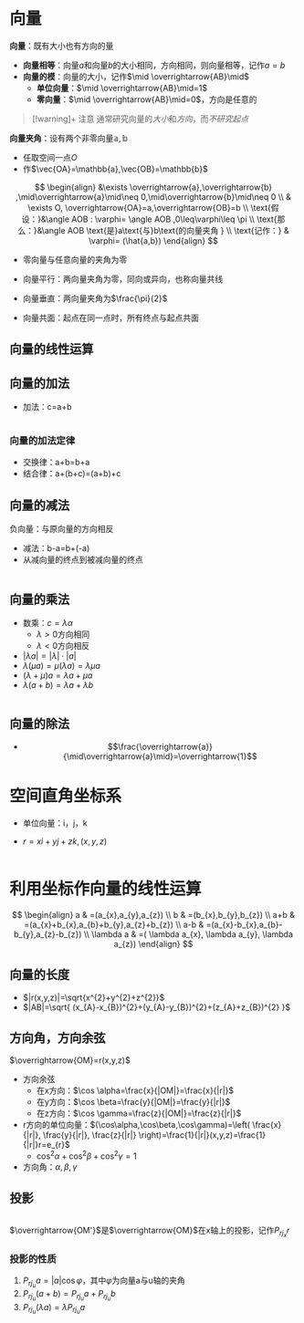 # 向量

**向量**：既有大小也有方向的量
- **向量相等**：向量$a$和向量$b$的大小相同，方向相同，则向量相等，记作$a=b$
- **向量的模**：向量的大小，记作$\mid \overrightarrow{AB}\mid$
  - **单位向量**：$\mid \overrightarrow{AB}\mid=1$
  - **零向量**：$\mid \overrightarrow{AB}\mid=0$，方向是任意的

>[!warning]+ 注意
> 通常研究向量的*大小*和*方向*，而*不研究起点*



**向量夹角**：设有两个非零向量$\mathbb{a},\mathbb{b}$
- 任取空间一点$O$
- 作$\vec{OA}=\mathbb{a},\vec{OB}=\mathbb{b}$

$$
\begin{align}
 &\exists \overrightarrow{a},\overrightarrow{b} ,\mid\overrightarrow{a}\mid\neq 0,\mid\overrightarrow{b}\mid\neq 0 \\
 & \exists O, \overrightarrow{OA}=a,\overrightarrow{OB}=b \\
 \text{假设：}&\angle AOB : \varphi= \angle AOB ,0\leq\varphi\leq \pi \\
 \text{那么：}&\angle AOB \text{是}a\text{与}b\text{的向量夹角 } \\
\text{记作：} & \varphi= (\hat{a,b})
\end{align}
$$

- 零向量与任意向量的夹角为零

- 向量平行：两向量夹角为零，同向或异向，也称向量共线
- 向量垂直：两向量夹角为$\frac{\pi}{2}$
- 向量共面：起点在同一点时，所有终点与起点共面

## 向量的线性运算

## 向量的加法

- 加法：c=a+b

<div style="background-color:white;width:min-content">
  <svg style="background-color:white;" xmlns="http://www.w3.org/2000/svg" xmlns:xlink="http://www.w3.org/1999/xlink" version="1.1" width="136px" height="113px" viewBox="-0.5 -0.5 136 113" content="&lt;mxfile host=&quot;app.diagrams.net&quot; modified=&quot;2024-04-17T07:15:20.611Z&quot; agent=&quot;Mozilla/5.0 (Windows NT 10.0; Win64; x64) AppleWebKit/537.36 (KHTML, like Gecko) Chrome/124.0.0.0 Safari/537.36&quot; etag=&quot;BpDZ_U9fNGWxDRCaKqVC&quot; version=&quot;24.2.5&quot; type=&quot;device&quot;&gt;&#10; &lt;diagram name=&quot;第 1 页&quot; id=&quot;rCtLUuxVD8Bi9CKSUgNT&quot;&gt;&#10; &lt;mxGraphModel dx=&quot;552&quot; dy=&quot;313&quot; grid=&quot;1&quot; gridSize=&quot;10&quot; guides=&quot;1&quot; tooltips=&quot;1&quot; connect=&quot;1&quot; arrows=&quot;1&quot; fold=&quot;1&quot; page=&quot;1&quot; pageScale=&quot;1&quot; pageWidth=&quot;827&quot; pageHeight=&quot;1169&quot; math=&quot;0&quot; shadow=&quot;0&quot;&gt;&#10; &lt;root&gt;&#10; &lt;mxCell id=&quot;0&quot; /&gt;&#10; &lt;mxCell id=&quot;1&quot; parent=&quot;0&quot; /&gt;&#10; &lt;mxCell id=&quot;iw1oPgoUi_lFyLNaFU5X-1&quot; value=&quot;a&quot; style=&quot;endArrow=classic;html=1;rounded=0;&quot; edge=&quot;1&quot; parent=&quot;1&quot;&gt;&#10; &lt;mxGeometry width=&quot;50&quot; height=&quot;50&quot; relative=&quot;1&quot; as=&quot;geometry&quot;&gt;&#10; &lt;mxPoint x=&quot;360&quot; y=&quot;400&quot; as=&quot;sourcePoint&quot; /&gt;&#10; &lt;mxPoint x=&quot;400&quot; y=&quot;320&quot; as=&quot;targetPoint&quot; /&gt;&#10; &lt;/mxGeometry&gt;&#10; &lt;/mxCell&gt;&#10; &lt;mxCell id=&quot;iw1oPgoUi_lFyLNaFU5X-2&quot; value=&quot;&quot; style=&quot;endArrow=classic;html=1;rounded=0;&quot; edge=&quot;1&quot; parent=&quot;1&quot;&gt;&#10; &lt;mxGeometry width=&quot;50&quot; height=&quot;50&quot; relative=&quot;1&quot; as=&quot;geometry&quot;&gt;&#10; &lt;mxPoint x=&quot;360&quot; y=&quot;400&quot; as=&quot;sourcePoint&quot; /&gt;&#10; &lt;mxPoint x=&quot;440&quot; y=&quot;400&quot; as=&quot;targetPoint&quot; /&gt;&#10; &lt;/mxGeometry&gt;&#10; &lt;/mxCell&gt;&#10; &lt;mxCell id=&quot;iw1oPgoUi_lFyLNaFU5X-5&quot; value=&quot;b&quot; style=&quot;edgeLabel;html=1;align=center;verticalAlign=middle;resizable=0;points=[];&quot; vertex=&quot;1&quot; connectable=&quot;0&quot; parent=&quot;iw1oPgoUi_lFyLNaFU5X-2&quot;&gt;&#10; &lt;mxGeometry x=&quot;-0.02&quot; y=&quot;1&quot; relative=&quot;1&quot; as=&quot;geometry&quot;&gt;&#10; &lt;mxPoint y=&quot;11&quot; as=&quot;offset&quot; /&gt;&#10; &lt;/mxGeometry&gt;&#10; &lt;/mxCell&gt;&#10; &lt;mxCell id=&quot;iw1oPgoUi_lFyLNaFU5X-3&quot; value=&quot;&quot; style=&quot;endArrow=classic;html=1;rounded=0;&quot; edge=&quot;1&quot; parent=&quot;1&quot;&gt;&#10; &lt;mxGeometry width=&quot;50&quot; height=&quot;50&quot; relative=&quot;1&quot; as=&quot;geometry&quot;&gt;&#10; &lt;mxPoint x=&quot;400&quot; y=&quot;320&quot; as=&quot;sourcePoint&quot; /&gt;&#10; &lt;mxPoint x=&quot;480&quot; y=&quot;320&quot; as=&quot;targetPoint&quot; /&gt;&#10; &lt;/mxGeometry&gt;&#10; &lt;/mxCell&gt;&#10; &lt;mxCell id=&quot;iw1oPgoUi_lFyLNaFU5X-7&quot; value=&quot;b&amp;#39;&quot; style=&quot;edgeLabel;html=1;align=center;verticalAlign=middle;resizable=0;points=[];&quot; vertex=&quot;1&quot; connectable=&quot;0&quot; parent=&quot;iw1oPgoUi_lFyLNaFU5X-3&quot;&gt;&#10; &lt;mxGeometry x=&quot;-0.48&quot; relative=&quot;1&quot; as=&quot;geometry&quot;&gt;&#10; &lt;mxPoint x=&quot;9&quot; y=&quot;-10&quot; as=&quot;offset&quot; /&gt;&#10; &lt;/mxGeometry&gt;&#10; &lt;/mxCell&gt;&#10; &lt;mxCell id=&quot;iw1oPgoUi_lFyLNaFU5X-4&quot; value=&quot;&quot; style=&quot;endArrow=classic;html=1;rounded=0;&quot; edge=&quot;1&quot; parent=&quot;1&quot;&gt;&#10; &lt;mxGeometry width=&quot;50&quot; height=&quot;50&quot; relative=&quot;1&quot; as=&quot;geometry&quot;&gt;&#10; &lt;mxPoint x=&quot;360&quot; y=&quot;400&quot; as=&quot;sourcePoint&quot; /&gt;&#10; &lt;mxPoint x=&quot;480&quot; y=&quot;320&quot; as=&quot;targetPoint&quot; /&gt;&#10; &lt;/mxGeometry&gt;&#10; &lt;/mxCell&gt;&#10; &lt;mxCell id=&quot;iw1oPgoUi_lFyLNaFU5X-6&quot; value=&quot;a+b&quot; style=&quot;edgeLabel;html=1;align=center;verticalAlign=middle;resizable=0;points=[];&quot; vertex=&quot;1&quot; connectable=&quot;0&quot; parent=&quot;iw1oPgoUi_lFyLNaFU5X-4&quot;&gt;&#10; &lt;mxGeometry x=&quot;0.2215&quot; y=&quot;-1&quot; relative=&quot;1&quot; as=&quot;geometry&quot;&gt;&#10; &lt;mxPoint x=&quot;-4&quot; y=&quot;18&quot; as=&quot;offset&quot; /&gt;&#10; &lt;/mxGeometry&gt;&#10; &lt;/mxCell&gt;&#10; &lt;/root&gt;&#10; &lt;/mxGraphModel&gt;&#10; &lt;/diagram&gt;&#10;&lt;/mxfile&gt;&#10;"><defs /><g><g><path d="M 7 96 L 44.15 21.7" fill="none" stroke="rgb(0, 0, 0)" stroke-miterlimit="10" pointer-events="stroke" /><path d="M 46.5 17 L 46.5 24.83 L 44.15 21.7 L 40.24 21.7 Z" fill="rgb(0, 0, 0)" stroke="rgb(0, 0, 0)"stroke-miterlimit="10" pointer-events="all" /></g><g><g transform="translate(-0.5 -0.5)"><switch><foreignObject pointer-events="none" width="100%" height="100%" requiredFeatures="http://www.w3.org/TR/SVG11/feature#Extensibility" style="overflow: visible; text-align: left;"><div xmlns="http://www.w3.org/1999/xhtml" style="display: flex; align-items: unsafe center; justify-content: unsafe center; width: 1px; height: 1px; padding-top: 56px; margin-left: 27px;"><div data-drawio-colors="color: rgb(0, 0, 0); background-color: rgb(255, 255, 255); " style="box-sizing: border-box; font-size: 0px; text-align: center;"><div style="display: inline-block; font-size: 11px; font-family: Helvetica; color: rgb(0, 0, 0); line-height: 1.2; pointer-events: all; background-color: rgb(255, 255, 255); white-space: nowrap;">a</div></div></div></foreignObject><text x="27" y="59" fill="rgb(0, 0, 0)" font-family="Helvetica" font-size="11px" text-anchor="middle">a</text> </switch> </g> </g> <g><path d="M 7 96 L 80.63 96" fill="none" stroke="rgb(0, 0, 0)" stroke-miterlimit="10" pointer-events="stroke" /> <path d="M 85.88 96 L 78.88 99.5 L 80.63 96 L 78.88 92.5 Z" fill="rgb(0, 0, 0)" stroke="rgb(0, 0, 0)" stroke-miterlimit="10" pointer-events="all" /> </g> <g><g transform="translate(-0.5 -0.5)"> <switch> <foreignObject pointer-events="none" width="100%" height="100%" requiredFeatures="http://www.w3.org/TR/SVG11/feature#Extensibility" style="overflow: visible; text-align: left;"> <div xmlns="http://www.w3.org/1999/xhtml" style="display: flex; align-items: unsafe center; justify-content: unsafe center; width: 1px; height: 1px; padding-top: 106px; margin-left: 46px;"> <div data-drawio-colors="color: rgb(0, 0, 0); background-color: rgb(255, 255, 255); " style="box-sizing: border-box; font-size: 0px; text-align: center;"> <div style="display: inline-block; font-size: 11px; font-family: Helvetica; color: rgb(0, 0, 0); line-height: 1.2; pointer-events: all; background-color: rgb(255, 255, 255); white-space: nowrap;"> b</div> </div> </div> </foreignObject><text x="46" y="110" fill="rgb(0, 0, 0)" font-family="Helvetica" font-size="11px" text-anchor="middle">b</text> </switch> </g> </g> <g> <path d="M 47 16 L 120.63 16" fill="none" stroke="rgb(0, 0, 0)" stroke-miterlimit="10" pointer-events="stroke" /> <path d="M 125.88 16 L 118.88 19.5 L 120.63 16 L 118.88 12.5 Z" fill="rgb(0, 0, 0)" stroke="rgb(0, 0, 0)" stroke-miterlimit="10" pointer-events="all" /> </g> <g> <g transform="translate(-0.5 -0.5)"> <switch> <foreignObject pointer-events="none" width="100%" height="100%" requiredFeatures="http://www.w3.org/TR/SVG11/feature#Extensibility" style="overflow: visible; text-align: left;"> <div xmlns="http://www.w3.org/1999/xhtml" style="display: flex; align-items: unsafe center; justify-content: unsafe center; width: 1px; height: 1px; padding-top: 6px; margin-left: 77px;"> <div data-drawio-colors="color: rgb(0, 0, 0); background-color: rgb(255, 255, 255); " style="box-sizing: border-box; font-size: 0px; text-align: center;"> <div style="display: inline-block; font-size: 11px; font-family: Helvetica; color: rgb(0, 0, 0); line-height: 1.2; pointer-events: all; background-color: rgb(255, 255, 255); white-space: nowrap;"> b'</div> </div> </div> </foreignObject><text x="77" y="10" fill="rgb(0, 0, 0)" font-family="Helvetica" font-size="11px" text-anchor="middle">b'</text> </switch> </g> </g> <g> <path d="M 7 96 L 121.7 19.53" fill="none" stroke="rgb(0, 0, 0)" stroke-miterlimit="10" pointer-events="stroke" /> <path d="M 126.07 16.62 L 122.19 23.42 L 121.7 19.53 L 118.3 17.59 Z" fill="rgb(0, 0, 0)" stroke="rgb(0, 0, 0)" stroke-miterlimit="10" pointer-events="all" /> </g> <g> <g transform="translate(-0.5 -0.5)"> <switch> <foreignObject pointer-events="none" width="100%" height="100%" requiredFeatures="http://www.w3.org/TR/SVG11/feature#Extensibility" style="overflow: visible; text-align: left;"> <div xmlns="http://www.w3.org/1999/xhtml" style="display: flex; align-items: unsafe center; justify-content: unsafe center; width: 1px; height: 1px; padding-top: 66px; margin-left: 77px;"> <div data-drawio-colors="color: rgb(0, 0, 0); background-color: rgb(255, 255, 255); " style="box-sizing: border-box; font-size: 0px; text-align: center;"> <div style="display: inline-block; font-size: 11px; font-family: Helvetica; color: rgb(0, 0, 0); line-height: 1.2; pointer-events: all; background-color: rgb(255, 255, 255); white-space: nowrap;"> a+b</div> </div> </div> </foreignObject><text x="77" y="70" fill="rgb(0, 0, 0)" font-family="Helvetica" font-size="11px" text-anchor="middle">a+b</text> </switch> </g> </g> </g> <switch> <g requiredFeatures="http://www.w3.org/TR/SVG11/feature#Extensibility" /><a transform="translate(0,-5)" xlink:href="https://www.drawio.com/doc/faq/svg-export-text-problems" target="_blank"><text text-anchor="middle" font-size="10px" x="50%" y="100%">Text is not SVG - cannot display</text></a> </switch> </svg>
</div>

### 向量的加法定律

- 交换律：a+b=b+a
- 结合律：a+(b+c)=(a+b)+c

## 向量的减法

负向量：与原向量的方向相反

- 减法：b-a=b+(-a)
- 从减向量的终点到被减向量的终点

<div style="background-color:white;width:min-content">
  <svg style="background-color: white;" xmlns="http://www.w3.org/2000/svg" xmlns:xlink="http://www.w3.org/1999/xlink" version="1.1" width="496px" height="114px" viewBox="-0.5 -0.5 496 114" content="&lt;mxfile host=&quot;app.diagrams.net&quot; modified=&quot;2024-04-17T07:44:36.863Z&quot; agent=&quot;Mozilla/5.0 (Windows NT 10.0; Win64; x64) AppleWebKit/537.36 (KHTML, like Gecko) Chrome/124.0.0.0 Safari/537.36&quot; etag=&quot;ttRSUdL5KyRT7qMekRQ6&quot; version=&quot;24.2.5&quot; type=&quot;device&quot;&gt;&#10; &lt;diagram name=&quot;第 1 页&quot; id=&quot;rCtLUuxVD8Bi9CKSUgNT&quot;&gt;&#10; &lt;mxGraphModel dx=&quot;1379&quot; dy=&quot;783&quot; grid=&quot;1&quot; gridSize=&quot;10&quot; guides=&quot;1&quot; tooltips=&quot;1&quot; connect=&quot;1&quot; arrows=&quot;1&quot; fold=&quot;1&quot; page=&quot;1&quot; pageScale=&quot;1&quot; pageWidth=&quot;827&quot; pageHeight=&quot;1169&quot; math=&quot;0&quot; shadow=&quot;0&quot;&gt;&#10; &lt;root&gt;&#10; &lt;mxCell id=&quot;0&quot; /&gt;&#10; &lt;mxCell id=&quot;1&quot; parent=&quot;0&quot; /&gt;&#10; &lt;mxCell id=&quot;iw1oPgoUi_lFyLNaFU5X-1&quot; value=&quot;b&quot; style=&quot;endArrow=classic;html=1;rounded=0;&quot; edge=&quot;1&quot; parent=&quot;1&quot;&gt;&#10; &lt;mxGeometry x=&quot;0.1&quot; y=&quot;-9&quot; width=&quot;50&quot; height=&quot;50&quot; relative=&quot;1&quot; as=&quot;geometry&quot;&gt;&#10; &lt;mxPoint x=&quot;280&quot; y=&quot;583&quot; as=&quot;sourcePoint&quot; /&gt;&#10; &lt;mxPoint x=&quot;320&quot; y=&quot;503&quot; as=&quot;targetPoint&quot; /&gt;&#10; &lt;mxPoint as=&quot;offset&quot; /&gt;&#10; &lt;/mxGeometry&gt;&#10; &lt;/mxCell&gt;&#10; &lt;mxCell id=&quot;iw1oPgoUi_lFyLNaFU5X-2&quot; value=&quot;&quot; style=&quot;endArrow=classic;html=1;rounded=0;&quot; edge=&quot;1&quot; parent=&quot;1&quot;&gt;&#10; &lt;mxGeometry width=&quot;50&quot; height=&quot;50&quot; relative=&quot;1&quot; as=&quot;geometry&quot;&gt;&#10; &lt;mxPoint x=&quot;280&quot; y=&quot;583&quot; as=&quot;sourcePoint&quot; /&gt;&#10; &lt;mxPoint x=&quot;360&quot; y=&quot;583&quot; as=&quot;targetPoint&quot; /&gt;&#10; &lt;/mxGeometry&gt;&#10; &lt;/mxCell&gt;&#10; &lt;mxCell id=&quot;iw1oPgoUi_lFyLNaFU5X-5&quot; value=&quot;a&quot; style=&quot;edgeLabel;html=1;align=center;verticalAlign=middle;resizable=0;points=[];&quot; vertex=&quot;1&quot; connectable=&quot;0&quot; parent=&quot;iw1oPgoUi_lFyLNaFU5X-2&quot;&gt;&#10; &lt;mxGeometry x=&quot;-0.02&quot; y=&quot;1&quot; relative=&quot;1&quot; as=&quot;geometry&quot;&gt;&#10; &lt;mxPoint y=&quot;11&quot; as=&quot;offset&quot; /&gt;&#10; &lt;/mxGeometry&gt;&#10; &lt;/mxCell&gt;&#10; &lt;mxCell id=&quot;iw1oPgoUi_lFyLNaFU5X-3&quot; value=&quot;&quot; style=&quot;endArrow=classic;html=1;rounded=0;&quot; edge=&quot;1&quot; parent=&quot;1&quot;&gt;&#10; &lt;mxGeometry width=&quot;50&quot; height=&quot;50&quot; relative=&quot;1&quot; as=&quot;geometry&quot;&gt;&#10; &lt;mxPoint x=&quot;320&quot; y=&quot;503&quot; as=&quot;sourcePoint&quot; /&gt;&#10; &lt;mxPoint x=&quot;240&quot; y=&quot;503&quot; as=&quot;targetPoint&quot; /&gt;&#10; &lt;/mxGeometry&gt;&#10; &lt;/mxCell&gt;&#10; &lt;mxCell id=&quot;iw1oPgoUi_lFyLNaFU5X-7&quot; value=&quot;-a&quot; style=&quot;edgeLabel;html=1;align=center;verticalAlign=middle;resizable=0;points=[];&quot; vertex=&quot;1&quot; connectable=&quot;0&quot; parent=&quot;iw1oPgoUi_lFyLNaFU5X-3&quot;&gt;&#10; &lt;mxGeometry x=&quot;-0.48&quot; relative=&quot;1&quot; as=&quot;geometry&quot;&gt;&#10; &lt;mxPoint x=&quot;-19&quot; y=&quot;-10&quot; as=&quot;offset&quot; /&gt;&#10; &lt;/mxGeometry&gt;&#10; &lt;/mxCell&gt;&#10; &lt;mxCell id=&quot;iw1oPgoUi_lFyLNaFU5X-4&quot; value=&quot;&quot; style=&quot;endArrow=classic;html=1;rounded=0;&quot; edge=&quot;1&quot; parent=&quot;1&quot;&gt;&#10; &lt;mxGeometry width=&quot;50&quot; height=&quot;50&quot; relative=&quot;1&quot; as=&quot;geometry&quot;&gt;&#10; &lt;mxPoint x=&quot;280&quot; y=&quot;583&quot; as=&quot;sourcePoint&quot; /&gt;&#10; &lt;mxPoint x=&quot;240&quot; y=&quot;503&quot; as=&quot;targetPoint&quot; /&gt;&#10; &lt;/mxGeometry&gt;&#10; &lt;/mxCell&gt;&#10; &lt;mxCell id=&quot;iw1oPgoUi_lFyLNaFU5X-6&quot; value=&quot;b-a&quot; style=&quot;edgeLabel;html=1;align=center;verticalAlign=middle;resizable=0;points=[];&quot; vertex=&quot;1&quot; connectable=&quot;0&quot; parent=&quot;iw1oPgoUi_lFyLNaFU5X-4&quot;&gt;&#10; &lt;mxGeometry x=&quot;0.2215&quot; y=&quot;-1&quot; relative=&quot;1&quot; as=&quot;geometry&quot;&gt;&#10; &lt;mxPoint x=&quot;-4&quot; y=&quot;18&quot; as=&quot;offset&quot; /&gt;&#10; &lt;/mxGeometry&gt;&#10; &lt;/mxCell&gt;&#10; &lt;mxCell id=&quot;iw1oPgoUi_lFyLNaFU5X-8&quot; value=&quot;&quot; style=&quot;endArrow=classic;html=1;rounded=0;&quot; edge=&quot;1&quot; parent=&quot;1&quot;&gt;&#10; &lt;mxGeometry width=&quot;50&quot; height=&quot;50&quot; relative=&quot;1&quot; as=&quot;geometry&quot;&gt;&#10; &lt;mxPoint x=&quot;640&quot; y=&quot;584&quot; as=&quot;sourcePoint&quot; /&gt;&#10; &lt;mxPoint x=&quot;680&quot; y=&quot;504&quot; as=&quot;targetPoint&quot; /&gt;&#10; &lt;/mxGeometry&gt;&#10; &lt;/mxCell&gt;&#10; &lt;mxCell id=&quot;iw1oPgoUi_lFyLNaFU5X-15&quot; value=&quot;b&quot; style=&quot;edgeLabel;html=1;align=center;verticalAlign=middle;resizable=0;points=[];&quot; vertex=&quot;1&quot; connectable=&quot;0&quot; parent=&quot;iw1oPgoUi_lFyLNaFU5X-8&quot;&gt;&#10; &lt;mxGeometry x=&quot;0.008&quot; relative=&quot;1&quot; as=&quot;geometry&quot;&gt;&#10; &lt;mxPoint as=&quot;offset&quot; /&gt;&#10; &lt;/mxGeometry&gt;&#10; &lt;/mxCell&gt;&#10; &lt;mxCell id=&quot;iw1oPgoUi_lFyLNaFU5X-9&quot; value=&quot;&quot; style=&quot;endArrow=classic;html=1;rounded=0;&quot; edge=&quot;1&quot; parent=&quot;1&quot;&gt;&#10; &lt;mxGeometry width=&quot;50&quot; height=&quot;50&quot; relative=&quot;1&quot; as=&quot;geometry&quot;&gt;&#10; &lt;mxPoint x=&quot;640&quot; y=&quot;584&quot; as=&quot;sourcePoint&quot; /&gt;&#10; &lt;mxPoint x=&quot;720&quot; y=&quot;584&quot; as=&quot;targetPoint&quot; /&gt;&#10; &lt;/mxGeometry&gt;&#10; &lt;/mxCell&gt;&#10; &lt;mxCell id=&quot;iw1oPgoUi_lFyLNaFU5X-17&quot; value=&quot;a&quot; style=&quot;edgeLabel;html=1;align=center;verticalAlign=middle;resizable=0;points=[];&quot; vertex=&quot;1&quot; connectable=&quot;0&quot; parent=&quot;iw1oPgoUi_lFyLNaFU5X-9&quot;&gt;&#10; &lt;mxGeometry x=&quot;-0.38&quot; relative=&quot;1&quot; as=&quot;geometry&quot;&gt;&#10; &lt;mxPoint y=&quot;10&quot; as=&quot;offset&quot; /&gt;&#10; &lt;/mxGeometry&gt;&#10; &lt;/mxCell&gt;&#10; &lt;mxCell id=&quot;iw1oPgoUi_lFyLNaFU5X-10&quot; value=&quot;&quot; style=&quot;endArrow=classic;html=1;rounded=0;&quot; edge=&quot;1&quot; parent=&quot;1&quot;&gt;&#10; &lt;mxGeometry width=&quot;50&quot; height=&quot;50&quot; relative=&quot;1&quot; as=&quot;geometry&quot;&gt;&#10; &lt;mxPoint x=&quot;640&quot; y=&quot;584&quot; as=&quot;sourcePoint&quot; /&gt;&#10; &lt;mxPoint x=&quot;560&quot; y=&quot;584&quot; as=&quot;targetPoint&quot; /&gt;&#10; &lt;/mxGeometry&gt;&#10; &lt;/mxCell&gt;&#10; &lt;mxCell id=&quot;iw1oPgoUi_lFyLNaFU5X-16&quot; value=&quot;-a&quot; style=&quot;edgeLabel;html=1;align=center;verticalAlign=middle;resizable=0;points=[];&quot; vertex=&quot;1&quot; connectable=&quot;0&quot; parent=&quot;iw1oPgoUi_lFyLNaFU5X-10&quot;&gt;&#10; &lt;mxGeometry x=&quot;-0.1&quot; relative=&quot;1&quot; as=&quot;geometry&quot;&gt;&#10; &lt;mxPoint y=&quot;10&quot; as=&quot;offset&quot; /&gt;&#10; &lt;/mxGeometry&gt;&#10; &lt;/mxCell&gt;&#10; &lt;mxCell id=&quot;iw1oPgoUi_lFyLNaFU5X-11&quot; value=&quot;&quot; style=&quot;endArrow=none;dashed=1;html=1;rounded=0;&quot; edge=&quot;1&quot; parent=&quot;1&quot;&gt;&#10; &lt;mxGeometry width=&quot;50&quot; height=&quot;50&quot; relative=&quot;1&quot; as=&quot;geometry&quot;&gt;&#10; &lt;mxPoint x=&quot;560&quot; y=&quot;584&quot; as=&quot;sourcePoint&quot; /&gt;&#10; &lt;mxPoint x=&quot;600&quot; y=&quot;504&quot; as=&quot;targetPoint&quot; /&gt;&#10; &lt;/mxGeometry&gt;&#10; &lt;/mxCell&gt;&#10; &lt;mxCell id=&quot;iw1oPgoUi_lFyLNaFU5X-12&quot; value=&quot;&quot; style=&quot;endArrow=none;dashed=1;html=1;rounded=0;&quot; edge=&quot;1&quot; parent=&quot;1&quot;&gt;&#10; &lt;mxGeometry width=&quot;50&quot; height=&quot;50&quot; relative=&quot;1&quot; as=&quot;geometry&quot;&gt;&#10; &lt;mxPoint x=&quot;600&quot; y=&quot;504&quot; as=&quot;sourcePoint&quot; /&gt;&#10; &lt;mxPoint x=&quot;680&quot; y=&quot;504&quot; as=&quot;targetPoint&quot; /&gt;&#10; &lt;/mxGeometry&gt;&#10; &lt;/mxCell&gt;&#10; &lt;mxCell id=&quot;iw1oPgoUi_lFyLNaFU5X-13&quot; value=&quot;&quot; style=&quot;endArrow=classic;html=1;rounded=0;&quot; edge=&quot;1&quot; parent=&quot;1&quot;&gt;&#10; &lt;mxGeometry width=&quot;50&quot; height=&quot;50&quot; relative=&quot;1&quot; as=&quot;geometry&quot;&gt;&#10; &lt;mxPoint x=&quot;640&quot; y=&quot;584&quot; as=&quot;sourcePoint&quot; /&gt;&#10; &lt;mxPoint x=&quot;600&quot; y=&quot;504&quot; as=&quot;targetPoint&quot; /&gt;&#10; &lt;/mxGeometry&gt;&#10; &lt;/mxCell&gt;&#10; &lt;mxCell id=&quot;iw1oPgoUi_lFyLNaFU5X-14&quot; value=&quot;b-a&quot; style=&quot;edgeLabel;html=1;align=center;verticalAlign=middle;resizable=0;points=[];&quot; vertex=&quot;1&quot; connectable=&quot;0&quot; parent=&quot;iw1oPgoUi_lFyLNaFU5X-13&quot;&gt;&#10; &lt;mxGeometry x=&quot;-0.26&quot; y=&quot;-1&quot; relative=&quot;1&quot; as=&quot;geometry&quot;&gt;&#10; &lt;mxPoint x=&quot;4&quot; y=&quot;-10&quot; as=&quot;offset&quot; /&gt;&#10; &lt;/mxGeometry&gt;&#10; &lt;/mxCell&gt;&#10; &lt;/root&gt;&#10; &lt;/mxGraphModel&gt;&#10; &lt;/diagram&gt;&#10;&lt;/mxfile&gt;&#10;"> <defs/> <g> <g> <path d="M 47 96 L 84.15 21.7" fill="none" stroke="rgb(0, 0, 0)" stroke-miterlimit="10" pointer-events="stroke" /> <path d="M 86.5 17 L 86.5 24.83 L 84.15 21.7 L 80.24 21.7 Z" fill="rgb(0, 0, 0)" stroke="rgb(0, 0, 0)" stroke-miterlimit="10" pointer-events="all" /> </g> <g> <g transform="translate(-0.5 -0.5)"> <switch> <foreignObject pointer-events="none" width="100%" height="100%" requiredFeatures="http://www.w3.org/TR/SVG11/feature#Extensibility" style="overflow: visible; text-align: left;"> <div xmlns="http://www.w3.org/1999/xhtml" style="display: flex; align-items: unsafe center; justify-content: unsafe center; width: 1px; height: 1px; padding-top: 56px; margin-left: 77px;"> <div data-drawio-colors="color: rgb(0, 0, 0); background-color: rgb(255, 255, 255); " style="box-sizing: border-box; font-size: 0px; text-align: center;"> <div style="display: inline-block; font-size: 11px; font-family: Helvetica; color: rgb(0, 0, 0); line-height: 1.2; pointer-events: all; background-color: rgb(255, 255, 255); white-space: nowrap;"> b</div> </div> </div> </foreignObject><text x="77" y="59" fill="rgb(0, 0, 0)" font-family="Helvetica" font-size="11px" text-anchor="middle">b</text> </switch> </g> </g> <g> <path d="M 47 96 L 120.63 96" fill="none" stroke="rgb(0, 0, 0)" stroke-miterlimit="10" pointer-events="stroke" /> <path d="M 125.88 96 L 118.88 99.5 L 120.63 96 L 118.88 92.5 Z" fill="rgb(0, 0, 0)" stroke="rgb(0, 0, 0)" stroke-miterlimit="10" pointer-events="all" /> </g> <g> <g transform="translate(-0.5 -0.5)"> <switch> <foreignObject pointer-events="none" width="100%" height="100%" requiredFeatures="http://www.w3.org/TR/SVG11/feature#Extensibility" style="overflow: visible; text-align: left;"> <div xmlns="http://www.w3.org/1999/xhtml" style="display: flex; align-items: unsafe center; justify-content: unsafe center; width: 1px; height: 1px; padding-top: 107px; margin-left: 87px;"> <div data-drawio-colors="color: rgb(0, 0, 0); background-color: rgb(255, 255, 255); " style="box-sizing: border-box; font-size: 0px; text-align: center;"> <div style="display: inline-block; font-size: 11px; font-family: Helvetica; color: rgb(0, 0, 0); line-height: 1.2; pointer-events: all; background-color: rgb(255, 255, 255); white-space: nowrap;"> a</div> </div> </div> </foreignObject><text x="87" y="110" fill="rgb(0, 0, 0)" font-family="Helvetica" font-size="11px" text-anchor="middle">a</text> </switch> </g> </g> <g> <path d="M 87 16 L 13.37 16" fill="none" stroke="rgb(0, 0, 0)" stroke-miterlimit="10" pointer-events="stroke" /> <path d="M 8.12 16 L 15.12 12.5 L 13.37 16 L 15.12 19.5 Z" fill="rgb(0, 0, 0)" stroke="rgb(0, 0, 0)" stroke-miterlimit="10" pointer-events="all" /> </g> <g> <g transform="translate(-0.5 -0.5)"> <switch> <foreignObject pointer-events="none" width="100%" height="100%" requiredFeatures="http://www.w3.org/TR/SVG11/feature#Extensibility" style="overflow: visible; text-align: left;"> <div xmlns="http://www.w3.org/1999/xhtml" style="display: flex; align-items: unsafe center; justify-content: unsafe center; width: 1px; height: 1px; padding-top: 7px; margin-left: 48px;"> <div data-drawio-colors="color: rgb(0, 0, 0); background-color: rgb(255, 255, 255); " style="box-sizing: border-box; font-size: 0px; text-align: center;"> <div style="display: inline-block; font-size: 11px; font-family: Helvetica; color: rgb(0, 0, 0); line-height: 1.2; pointer-events: all; background-color: rgb(255, 255, 255); white-space: nowrap;"> -a</div> </div> </div> </foreignObject><text x="48" y="10" fill="rgb(0, 0, 0)" font-family="Helvetica" font-size="11px" text-anchor="middle">-a</text> </switch> </g> </g> <g> <path d="M 47 96 L 9.85 21.7" fill="none" stroke="rgb(0, 0, 0)" stroke-miterlimit="10" pointer-events="stroke" /> <path d="M 7.5 17 L 13.76 21.7 L 9.85 21.7 L 7.5 24.83 Z" fill="rgb(0, 0, 0)" stroke="rgb(0, 0, 0)" stroke-miterlimit="10" pointer-events="all" /> </g> <g> <g transform="translate(-0.5 -0.5)"> <switch> <foreignObject pointer-events="none" width="100%" height="100%" requiredFeatures="http://www.w3.org/TR/SVG11/feature#Extensibility" style="overflow: visible; text-align: left;"> <div xmlns="http://www.w3.org/1999/xhtml" style="display: flex; align-items: unsafe center; justify-content: unsafe center; width: 1px; height: 1px; padding-top: 65px; margin-left: 20px;"> <div data-drawio-colors="color: rgb(0, 0, 0); background-color: rgb(255, 255, 255); " style="box-sizing: border-box; font-size: 0px; text-align: center;"> <div style="display: inline-block; font-size: 11px; font-family: Helvetica; color: rgb(0, 0, 0); line-height: 1.2; pointer-events: all; background-color: rgb(255, 255, 255); white-space: nowrap;"> b-a</div> </div> </div> </foreignObject><text x="20" y="68" fill="rgb(0, 0, 0)" font-family="Helvetica" font-size="11px" text-anchor="middle">b-a</text> </switch> </g> </g> <g> <path d="M 407 97 L 444.15 22.7" fill="none" stroke="rgb(0, 0, 0)" stroke-miterlimit="10" pointer-events="stroke" /> <path d="M 446.5 18 L 446.5 25.83 L 444.15 22.7 L 440.24 22.7 Z" fill="rgb(0, 0, 0)" stroke="rgb(0, 0, 0)" stroke-miterlimit="10" pointer-events="all" /> </g> <g> <g transform="translate(-0.5 -0.5)"> <switch> <foreignObject pointer-events="none" width="100%" height="100%" requiredFeatures="http://www.w3.org/TR/SVG11/feature#Extensibility" style="overflow: visible; text-align: left;"> <div xmlns="http://www.w3.org/1999/xhtml" style="display: flex; align-items: unsafe center; justify-content: unsafe center; width: 1px; height: 1px; padding-top: 57px; margin-left: 428px;"> <div data-drawio-colors="color: rgb(0, 0, 0); background-color: rgb(255, 255, 255); " style="box-sizing: border-box; font-size: 0px; text-align: center;"> <div style="display: inline-block; font-size: 11px; font-family: Helvetica; color: rgb(0, 0, 0); line-height: 1.2; pointer-events: all; background-color: rgb(255, 255, 255); white-space: nowrap;"> b</div> </div> </div> </foreignObject><text x="428" y="61" fill="rgb(0, 0, 0)" font-family="Helvetica" font-size="11px" text-anchor="middle">b</text> </switch> </g> </g> <g> <path d="M 407 97 L 480.63 97" fill="none" stroke="rgb(0, 0, 0)" stroke-miterlimit="10" pointer-events="stroke" /> <path d="M 485.88 97 L 478.88 100.5 L 480.63 97 L 478.88 93.5 Z" fill="rgb(0, 0, 0)" stroke="rgb(0, 0, 0)" stroke-miterlimit="10" pointer-events="all" /> </g> <g> <g transform="translate(-0.5 -0.5)"> <switch> <foreignObject pointer-events="none" width="100%" height="100%" requiredFeatures="http://www.w3.org/TR/SVG11/feature#Extensibility" style="overflow: visible; text-align: left;"> <div xmlns="http://www.w3.org/1999/xhtml" style="display: flex; align-items: unsafe center; justify-content: unsafe center; width: 1px; height: 1px; padding-top: 108px; margin-left: 433px;"> <div data-drawio-colors="color: rgb(0, 0, 0); background-color: rgb(255, 255, 255); " style="box-sizing: border-box; font-size: 0px; text-align: center;"> <div style="display: inline-block; font-size: 11px; font-family: Helvetica; color: rgb(0, 0, 0); line-height: 1.2; pointer-events: all; background-color: rgb(255, 255, 255); white-space: nowrap;"> a</div> </div> </div> </foreignObject><text x="433" y="111" fill="rgb(0, 0, 0)" font-family="Helvetica" font-size="11px" text-anchor="middle">a</text> </switch> </g> </g> <g> <path d="M 407 97 L 333.37 97" fill="none" stroke="rgb(0, 0, 0)" stroke-miterlimit="10" pointer-events="stroke" /> <path d="M 328.12 97 L 335.12 93.5 L 333.37 97 L 335.12 100.5 Z" fill="rgb(0, 0, 0)" stroke="rgb(0, 0, 0)" stroke-miterlimit="10" pointer-events="all" /> </g> <g> <g transform="translate(-0.5 -0.5)"> <switch> <foreignObject pointer-events="none" width="100%" height="100%" requiredFeatures="http://www.w3.org/TR/SVG11/feature#Extensibility" style="overflow: visible; text-align: left;"> <div xmlns="http://www.w3.org/1999/xhtml" style="display: flex; align-items: unsafe center; justify-content: unsafe center; width: 1px; height: 1px; padding-top: 108px; margin-left: 372px;"> <div data-drawio-colors="color: rgb(0, 0, 0); background-color: rgb(255, 255, 255); " style="box-sizing: border-box; font-size: 0px; text-align: center;"> <div style="display: inline-block; font-size: 11px; font-family: Helvetica; color: rgb(0, 0, 0); line-height: 1.2; pointer-events: all; background-color: rgb(255, 255, 255); white-space: nowrap;"> -a</div> </div> </div> </foreignObject><text x="372" y="111" fill="rgb(0, 0, 0)" font-family="Helvetica" font-size="11px" text-anchor="middle">-a</text> </switch> </g> </g> <g> <path d="M 327 97 L 367 17" fill="none" stroke="rgb(0, 0, 0)" stroke-miterlimit="10" stroke-dasharray="3 3" pointer-events="stroke" /> </g> <g> <path d="M 367 17 L 447 17" fill="none" stroke="rgb(0, 0, 0)" stroke-miterlimit="10" stroke-dasharray="3 3" pointer-events="stroke" /> </g> <g> <path d="M 407 97 L 369.85 22.7" fill="none" stroke="rgb(0, 0, 0)" stroke-miterlimit="10" pointer-events="stroke" /> <path d="M 367.5 18 L 373.76 22.7 L 369.85 22.7 L 367.5 25.83 Z" fill="rgb(0, 0, 0)" stroke="rgb(0, 0, 0)" stroke-miterlimit="10" pointer-events="all" /> </g> <g> <g transform="translate(-0.5 -0.5)"> <switch> <foreignObject pointer-events="none" width="100%" height="100%" requiredFeatures="http://www.w3.org/TR/SVG11/feature#Extensibility" style="overflow: visible; text-align: left;"> <div xmlns="http://www.w3.org/1999/xhtml" style="display: flex; align-items: unsafe center; justify-content: unsafe center; width: 1px; height: 1px; padding-top: 58px; margin-left: 398px;"> <div data-drawio-colors="color: rgb(0, 0, 0); background-color: rgb(255, 255, 255); " style="box-sizing: border-box; font-size: 0px; text-align: center;"> <div style="display: inline-block; font-size: 11px; font-family: Helvetica; color: rgb(0, 0, 0); line-height: 1.2; pointer-events: all; background-color: rgb(255, 255, 255); white-space: nowrap;"> b-a</div> </div> </div> </foreignObject><text x="398" y="61" fill="rgb(0, 0, 0)" font-family="Helvetica" font-size="11px" text-anchor="middle">b-a</text> </switch> </g> </g> </g> <switch> <g requiredFeatures="http://www.w3.org/TR/SVG11/feature#Extensibility" /><a transform="translate(0,-5)" xlink:href="https://www.drawio.com/doc/faq/svg-export-text-problems" target="_blank"><text text-anchor="middle" font-size="10px" x="50%" y="100%">Text is not SVG - cannot display</text></a> </switch> </svg>
</div>

## 向量的乘法

- 数乘：$c=\lambda\alpha$
  - $\lambda>0$方向相同
  - $\lambda<0$方向相反
- $|\lambda a|=|\lambda|\cdot|a|$
- $\lambda(\mu a)=\mu(\lambda a)=\lambda \mu a$
- $(\lambda+\mu)a=\lambda a+\mu a$
- $\lambda(a+b)=\lambda a+\lambda b$

<div style="background-color:white;width:min-content">
  <svg style="background-color:white" xmlns="http://www.w3.org/2000/svg" xmlns:xlink="http://www.w3.org/1999/xlink" version="1.1" width="216px" height="216px" viewBox="-0.5 -0.5 216 216" content="&lt;mxfile host=&quot;app.diagrams.net&quot; modified=&quot;2024-04-18T00:25:16.628Z&quot; agent=&quot;Mozilla/5.0 (Windows NT 10.0; Win64; x64) AppleWebKit/537.36 (KHTML, like Gecko) Chrome/124.0.0.0 Safari/537.36 Edg/124.0.0.0&quot; etag=&quot;aEPUNpuNRkww0MWokH7S&quot; version=&quot;24.2.5&quot; type=&quot;device&quot;&gt;&#10;  &lt;diagram name=&quot;第 1 页&quot; id=&quot;rCtLUuxVD8Bi9CKSUgNT&quot;&gt;&#10;    &lt;mxGraphModel dx=&quot;1149&quot; dy=&quot;653&quot; grid=&quot;1&quot; gridSize=&quot;10&quot; guides=&quot;1&quot; tooltips=&quot;1&quot; connect=&quot;1&quot; arrows=&quot;1&quot; fold=&quot;1&quot; page=&quot;1&quot; pageScale=&quot;1&quot; pageWidth=&quot;827&quot; pageHeight=&quot;1169&quot; math=&quot;0&quot; shadow=&quot;0&quot;&gt;&#10;      &lt;root&gt;&#10;        &lt;mxCell id=&quot;0&quot; /&gt;&#10;        &lt;mxCell id=&quot;1&quot; parent=&quot;0&quot; /&gt;&#10;        &lt;mxCell id=&quot;FMDqOVIgS7gw3z4-h7pH-1&quot; value=&quot;&quot; style=&quot;endArrow=classic;html=1;rounded=0;&quot; parent=&quot;1&quot; edge=&quot;1&quot;&gt;&#10;          &lt;mxGeometry width=&quot;50&quot; height=&quot;50&quot; relative=&quot;1&quot; as=&quot;geometry&quot;&gt;&#10;            &lt;mxPoint x=&quot;400&quot; y=&quot;520&quot; as=&quot;sourcePoint&quot; /&gt;&#10;            &lt;mxPoint x=&quot;450&quot; y=&quot;470&quot; as=&quot;targetPoint&quot; /&gt;&#10;          &lt;/mxGeometry&gt;&#10;        &lt;/mxCell&gt;&#10;        &lt;mxCell id=&quot;FMDqOVIgS7gw3z4-h7pH-2&quot; value=&quot;a&quot; style=&quot;edgeLabel;html=1;align=center;verticalAlign=middle;resizable=0;points=[];&quot; parent=&quot;FMDqOVIgS7gw3z4-h7pH-1&quot; vertex=&quot;1&quot; connectable=&quot;0&quot;&gt;&#10;          &lt;mxGeometry x=&quot;-0.228&quot; relative=&quot;1&quot; as=&quot;geometry&quot;&gt;&#10;            &lt;mxPoint x=&quot;-5&quot; y=&quot;-11&quot; as=&quot;offset&quot; /&gt;&#10;          &lt;/mxGeometry&gt;&#10;        &lt;/mxCell&gt;&#10;        &lt;mxCell id=&quot;FMDqOVIgS7gw3z4-h7pH-3&quot; value=&quot;&quot; style=&quot;endArrow=classic;html=1;rounded=0;&quot; parent=&quot;1&quot; edge=&quot;1&quot;&gt;&#10;          &lt;mxGeometry width=&quot;50&quot; height=&quot;50&quot; relative=&quot;1&quot; as=&quot;geometry&quot;&gt;&#10;            &lt;mxPoint x=&quot;400&quot; y=&quot;520&quot; as=&quot;sourcePoint&quot; /&gt;&#10;            &lt;mxPoint x=&quot;510&quot; y=&quot;410&quot; as=&quot;targetPoint&quot; /&gt;&#10;          &lt;/mxGeometry&gt;&#10;        &lt;/mxCell&gt;&#10;        &lt;mxCell id=&quot;Wn-97CMQPCdP6mGvkIDx-8&quot; value=&quot;&quot; style=&quot;shape=waypoint;sketch=0;size=6;pointerEvents=1;points=[];fillColor=default;resizable=0;rotatable=0;perimeter=centerPerimeter;snapToPoint=1;&quot; vertex=&quot;1&quot; parent=&quot;1&quot;&gt;&#10;          &lt;mxGeometry x=&quot;390&quot; y=&quot;510&quot; width=&quot;20&quot; height=&quot;20&quot; as=&quot;geometry&quot; /&gt;&#10;        &lt;/mxCell&gt;&#10;        &lt;mxCell id=&quot;Wn-97CMQPCdP6mGvkIDx-10&quot; value=&quot;&quot; style=&quot;endArrow=classic;html=1;rounded=0;&quot; edge=&quot;1&quot; parent=&quot;1&quot;&gt;&#10;          &lt;mxGeometry width=&quot;50&quot; height=&quot;50&quot; relative=&quot;1&quot; as=&quot;geometry&quot;&gt;&#10;            &lt;mxPoint x=&quot;400&quot; y=&quot;520&quot; as=&quot;sourcePoint&quot; /&gt;&#10;            &lt;mxPoint x=&quot;310&quot; y=&quot;610&quot; as=&quot;targetPoint&quot; /&gt;&#10;          &lt;/mxGeometry&gt;&#10;        &lt;/mxCell&gt;&#10;        &lt;mxCell id=&quot;Wn-97CMQPCdP6mGvkIDx-11&quot; value=&quot;-λa&quot; style=&quot;edgeLabel;html=1;align=center;verticalAlign=middle;resizable=0;points=[];&quot; vertex=&quot;1&quot; connectable=&quot;0&quot; parent=&quot;Wn-97CMQPCdP6mGvkIDx-10&quot;&gt;&#10;          &lt;mxGeometry x=&quot;-0.0238&quot; relative=&quot;1&quot; as=&quot;geometry&quot;&gt;&#10;            &lt;mxPoint as=&quot;offset&quot; /&gt;&#10;          &lt;/mxGeometry&gt;&#10;        &lt;/mxCell&gt;&#10;      &lt;/root&gt;&#10;    &lt;/mxGraphModel&gt;&#10;  &lt;/diagram&gt;&#10;&lt;/mxfile&gt;&#10;"><defs/><g><g><path d="M 97 117 L 142.5 71.5" fill="none" stroke="rgb(0, 0, 0)" stroke-miterlimit="10" pointer-events="stroke"/><path d="M 146.21 67.79 L 143.73 75.22 L 142.5 71.5 L 138.78 70.27 Z" fill="rgb(0, 0, 0)" stroke="rgb(0, 0, 0)" stroke-miterlimit="10" pointer-events="all"/></g><g><g transform="translate(-0.5 -0.5)"><switch><foreignObject pointer-events="none" width="100%" height="100%" requiredFeatures="http://www.w3.org/TR/SVG11/feature#Extensibility" style="overflow: visible; text-align: left;"><div xmlns="http://www.w3.org/1999/xhtml" style="display: flex; align-items: unsafe center; justify-content: unsafe center; width: 1px; height: 1px; padding-top: 87px; margin-left: 112px;"><div data-drawio-colors="color: rgb(0, 0, 0); background-color: rgb(255, 255, 255); " style="box-sizing: border-box; font-size: 0px; text-align: center;"><div style="display: inline-block; font-size: 11px; font-family: Helvetica; color: rgb(0, 0, 0); line-height: 1.2; pointer-events: all; background-color: rgb(255, 255, 255); white-space: nowrap;">a</div></div></div></foreignObject><text x="112" y="90" fill="rgb(0, 0, 0)" font-family="Helvetica" font-size="11px" text-anchor="middle">a</text></switch></g></g><g><path d="M 97 117 L 202.5 11.5" fill="none" stroke="rgb(0, 0, 0)" stroke-miterlimit="10" pointer-events="stroke"/><path d="M 206.21 7.79 L 203.73 15.22 L 202.5 11.5 L 198.78 10.27 Z" fill="rgb(0, 0, 0)" stroke="rgb(0, 0, 0)" stroke-miterlimit="10" pointer-events="all"/></g><g><ellipse cx="97" cy="117" rx="3" ry="3" fill="rgb(0, 0, 0)" stroke="none" pointer-events="all"/><rect x="87" y="107" width="20" height="20" fill="none" stroke="none" pointer-events="all"/></g><g><path d="M 97 117 L 11.5 202.5" fill="none" stroke="rgb(0, 0, 0)" stroke-miterlimit="10" pointer-events="stroke"/><path d="M 7.79 206.21 L 10.27 198.78 L 11.5 202.5 L 15.22 203.73 Z" fill="rgb(0, 0, 0)" stroke="rgb(0, 0, 0)" stroke-miterlimit="10" pointer-events="all"/></g><g><g transform="translate(-0.5 -0.5)"><switch><foreignObject pointer-events="none" width="100%" height="100%" requiredFeatures="http://www.w3.org/TR/SVG11/feature#Extensibility" style="overflow: visible; text-align: left;"><div xmlns="http://www.w3.org/1999/xhtml" style="display: flex; align-items: unsafe center; justify-content: unsafe center; width: 1px; height: 1px; padding-top: 162px; margin-left: 53px;"><div data-drawio-colors="color: rgb(0, 0, 0); background-color: rgb(255, 255, 255); " style="box-sizing: border-box; font-size: 0px; text-align: center;"><div style="display: inline-block; font-size: 11px; font-family: Helvetica; color: rgb(0, 0, 0); line-height: 1.2; pointer-events: all; background-color: rgb(255, 255, 255); white-space: nowrap;">-λa</div></div></div></foreignObject><text x="53" y="165" fill="rgb(0, 0, 0)" font-family="Helvetica" font-size="11px" text-anchor="middle">-λa</text></switch></g></g></g><switch><g requiredFeatures="http://www.w3.org/TR/SVG11/feature#Extensibility"/><a transform="translate(0,-5)" xlink:href="https://www.drawio.com/doc/faq/svg-export-text-problems" target="_blank"><text text-anchor="middle" font-size="10px" x="50%" y="100%">Text is not SVG - cannot display</text></a></switch></svg>
</div>

## 向量的除法

- $$\frac{\overrightarrow{a}}{\mid\overrightarrow{a}\mid}=\overrightarrow{1}$$

# 空间直角坐标系

- 单位向量：i，j，k

- $r=xi+yj+zk ,(x,y,z)$

<div style="background-color:white;width:min-content">
    <svg style="background-color:white" xmlns="http://www.w3.org/2000/svg" xmlns:xlink="http://www.w3.org/1999/xlink" version="1.1" width="146px" height="146px" viewBox="-0.5 -0.5 146 146" content="&lt;mxfile host=&quot;app.diagrams.net&quot; modified=&quot;2024-04-18T00:51:06.349Z&quot; agent=&quot;Mozilla/5.0 (Windows NT 10.0; Win64; x64) AppleWebKit/537.36 (KHTML, like Gecko) Chrome/124.0.0.0 Safari/537.36 Edg/124.0.0.0&quot; etag=&quot;xBo8_aUpoHhyLkiFLpP3&quot; version=&quot;24.2.5&quot; type=&quot;device&quot;&gt;&#10;  &lt;diagram name=&quot;第 1 页&quot; id=&quot;rCtLUuxVD8Bi9CKSUgNT&quot;&gt;&#10;    &lt;mxGraphModel dx=&quot;657&quot; dy=&quot;373&quot; grid=&quot;1&quot; gridSize=&quot;10&quot; guides=&quot;1&quot; tooltips=&quot;1&quot; connect=&quot;1&quot; arrows=&quot;1&quot; fold=&quot;1&quot; page=&quot;1&quot; pageScale=&quot;1&quot; pageWidth=&quot;827&quot; pageHeight=&quot;1169&quot; math=&quot;0&quot; shadow=&quot;0&quot;&gt;&#10;      &lt;root&gt;&#10;        &lt;mxCell id=&quot;0&quot; /&gt;&#10;        &lt;mxCell id=&quot;1&quot; parent=&quot;0&quot; /&gt;&#10;        &lt;mxCell id=&quot;Wn-97CMQPCdP6mGvkIDx-12&quot; value=&quot;&quot; style=&quot;endArrow=classic;html=1;rounded=0;&quot; edge=&quot;1&quot; parent=&quot;1&quot;&gt;&#10;          &lt;mxGeometry width=&quot;50&quot; height=&quot;50&quot; relative=&quot;1&quot; as=&quot;geometry&quot;&gt;&#10;            &lt;mxPoint x=&quot;420&quot; y=&quot;580&quot; as=&quot;sourcePoint&quot; /&gt;&#10;            &lt;mxPoint x=&quot;500&quot; y=&quot;580&quot; as=&quot;targetPoint&quot; /&gt;&#10;          &lt;/mxGeometry&gt;&#10;        &lt;/mxCell&gt;&#10;        &lt;mxCell id=&quot;Wn-97CMQPCdP6mGvkIDx-17&quot; value=&quot;y&quot; style=&quot;edgeLabel;html=1;align=center;verticalAlign=middle;resizable=0;points=[];&quot; vertex=&quot;1&quot; connectable=&quot;0&quot; parent=&quot;Wn-97CMQPCdP6mGvkIDx-12&quot;&gt;&#10;          &lt;mxGeometry x=&quot;-0.4333&quot; relative=&quot;1&quot; as=&quot;geometry&quot;&gt;&#10;            &lt;mxPoint x=&quot;38&quot; y=&quot;-10&quot; as=&quot;offset&quot; /&gt;&#10;          &lt;/mxGeometry&gt;&#10;        &lt;/mxCell&gt;&#10;        &lt;mxCell id=&quot;Wn-97CMQPCdP6mGvkIDx-13&quot; value=&quot;&quot; style=&quot;endArrow=classic;html=1;rounded=0;&quot; edge=&quot;1&quot; parent=&quot;1&quot;&gt;&#10;          &lt;mxGeometry width=&quot;50&quot; height=&quot;50&quot; relative=&quot;1&quot; as=&quot;geometry&quot;&gt;&#10;            &lt;mxPoint x=&quot;420&quot; y=&quot;580&quot; as=&quot;sourcePoint&quot; /&gt;&#10;            &lt;mxPoint x=&quot;420&quot; y=&quot;500&quot; as=&quot;targetPoint&quot; /&gt;&#10;          &lt;/mxGeometry&gt;&#10;        &lt;/mxCell&gt;&#10;        &lt;mxCell id=&quot;Wn-97CMQPCdP6mGvkIDx-16&quot; value=&quot;z&quot; style=&quot;edgeLabel;html=1;align=center;verticalAlign=middle;resizable=0;points=[];&quot; vertex=&quot;1&quot; connectable=&quot;0&quot; parent=&quot;Wn-97CMQPCdP6mGvkIDx-13&quot;&gt;&#10;          &lt;mxGeometry x=&quot;-0.2583&quot; y=&quot;-1&quot; relative=&quot;1&quot; as=&quot;geometry&quot;&gt;&#10;            &lt;mxPoint x=&quot;13&quot; y=&quot;-40&quot; as=&quot;offset&quot; /&gt;&#10;          &lt;/mxGeometry&gt;&#10;        &lt;/mxCell&gt;&#10;        &lt;mxCell id=&quot;Wn-97CMQPCdP6mGvkIDx-15&quot; value=&quot;&quot; style=&quot;endArrow=classic;html=1;rounded=0;&quot; edge=&quot;1&quot; parent=&quot;1&quot;&gt;&#10;          &lt;mxGeometry width=&quot;50&quot; height=&quot;50&quot; relative=&quot;1&quot; as=&quot;geometry&quot;&gt;&#10;            &lt;mxPoint x=&quot;420&quot; y=&quot;580&quot; as=&quot;sourcePoint&quot; /&gt;&#10;            &lt;mxPoint x=&quot;370&quot; y=&quot;630&quot; as=&quot;targetPoint&quot; /&gt;&#10;          &lt;/mxGeometry&gt;&#10;        &lt;/mxCell&gt;&#10;        &lt;mxCell id=&quot;Wn-97CMQPCdP6mGvkIDx-18&quot; value=&quot;x&quot; style=&quot;edgeLabel;html=1;align=center;verticalAlign=middle;resizable=0;points=[];&quot; vertex=&quot;1&quot; connectable=&quot;0&quot; parent=&quot;Wn-97CMQPCdP6mGvkIDx-15&quot;&gt;&#10;          &lt;mxGeometry x=&quot;-0.2667&quot; y=&quot;1&quot; relative=&quot;1&quot; as=&quot;geometry&quot;&gt;&#10;            &lt;mxPoint x=&quot;-13&quot; y=&quot;28&quot; as=&quot;offset&quot; /&gt;&#10;          &lt;/mxGeometry&gt;&#10;        &lt;/mxCell&gt;&#10;        &lt;mxCell id=&quot;Wn-97CMQPCdP6mGvkIDx-19&quot; value=&quot;&quot; style=&quot;endArrow=classic;html=1;rounded=0;&quot; edge=&quot;1&quot; parent=&quot;1&quot;&gt;&#10;          &lt;mxGeometry width=&quot;50&quot; height=&quot;50&quot; relative=&quot;1&quot; as=&quot;geometry&quot;&gt;&#10;            &lt;mxPoint x=&quot;420&quot; y=&quot;580&quot; as=&quot;sourcePoint&quot; /&gt;&#10;            &lt;mxPoint x=&quot;420&quot; y=&quot;540&quot; as=&quot;targetPoint&quot; /&gt;&#10;          &lt;/mxGeometry&gt;&#10;        &lt;/mxCell&gt;&#10;        &lt;mxCell id=&quot;Wn-97CMQPCdP6mGvkIDx-20&quot; value=&quot;k(0,0,1)&quot; style=&quot;edgeLabel;html=1;align=center;verticalAlign=middle;resizable=0;points=[];&quot; vertex=&quot;1&quot; connectable=&quot;0&quot; parent=&quot;Wn-97CMQPCdP6mGvkIDx-19&quot;&gt;&#10;          &lt;mxGeometry x=&quot;0.01&quot; relative=&quot;1&quot; as=&quot;geometry&quot;&gt;&#10;            &lt;mxPoint x=&quot;30&quot; y=&quot;-10&quot; as=&quot;offset&quot; /&gt;&#10;          &lt;/mxGeometry&gt;&#10;        &lt;/mxCell&gt;&#10;        &lt;mxCell id=&quot;Wn-97CMQPCdP6mGvkIDx-21&quot; value=&quot;&quot; style=&quot;endArrow=classic;html=1;rounded=0;&quot; edge=&quot;1&quot; parent=&quot;1&quot;&gt;&#10;          &lt;mxGeometry width=&quot;50&quot; height=&quot;50&quot; relative=&quot;1&quot; as=&quot;geometry&quot;&gt;&#10;            &lt;mxPoint x=&quot;420&quot; y=&quot;580&quot; as=&quot;sourcePoint&quot; /&gt;&#10;            &lt;mxPoint x=&quot;450&quot; y=&quot;580&quot; as=&quot;targetPoint&quot; /&gt;&#10;          &lt;/mxGeometry&gt;&#10;        &lt;/mxCell&gt;&#10;        &lt;mxCell id=&quot;Wn-97CMQPCdP6mGvkIDx-22&quot; value=&quot;j(0,1,0)&quot; style=&quot;edgeLabel;html=1;align=center;verticalAlign=middle;resizable=0;points=[];&quot; vertex=&quot;1&quot; connectable=&quot;0&quot; parent=&quot;Wn-97CMQPCdP6mGvkIDx-21&quot;&gt;&#10;          &lt;mxGeometry x=&quot;-0.2&quot; y=&quot;1&quot; relative=&quot;1&quot; as=&quot;geometry&quot;&gt;&#10;            &lt;mxPoint x=&quot;8&quot; y=&quot;11&quot; as=&quot;offset&quot; /&gt;&#10;          &lt;/mxGeometry&gt;&#10;        &lt;/mxCell&gt;&#10;        &lt;mxCell id=&quot;Wn-97CMQPCdP6mGvkIDx-23&quot; value=&quot;&quot; style=&quot;endArrow=classic;html=1;rounded=0;&quot; edge=&quot;1&quot; parent=&quot;1&quot;&gt;&#10;          &lt;mxGeometry width=&quot;50&quot; height=&quot;50&quot; relative=&quot;1&quot; as=&quot;geometry&quot;&gt;&#10;            &lt;mxPoint x=&quot;420&quot; y=&quot;580&quot; as=&quot;sourcePoint&quot; /&gt;&#10;            &lt;mxPoint x=&quot;400&quot; y=&quot;600&quot; as=&quot;targetPoint&quot; /&gt;&#10;          &lt;/mxGeometry&gt;&#10;        &lt;/mxCell&gt;&#10;        &lt;mxCell id=&quot;Wn-97CMQPCdP6mGvkIDx-25&quot; value=&quot;i(1,0,0)&quot; style=&quot;edgeLabel;html=1;align=center;verticalAlign=middle;resizable=0;points=[];&quot; vertex=&quot;1&quot; connectable=&quot;0&quot; parent=&quot;Wn-97CMQPCdP6mGvkIDx-23&quot;&gt;&#10;          &lt;mxGeometry x=&quot;0.47&quot; y=&quot;3&quot; relative=&quot;1&quot; as=&quot;geometry&quot;&gt;&#10;            &lt;mxPoint x=&quot;-27&quot; y=&quot;-12&quot; as=&quot;offset&quot; /&gt;&#10;          &lt;/mxGeometry&gt;&#10;        &lt;/mxCell&gt;&#10;      &lt;/root&gt;&#10;    &lt;/mxGraphModel&gt;&#10;  &lt;/diagram&gt;&#10;&lt;/mxfile&gt;&#10;">  <defs />  <g>        <g>          <path d="M 57 87 L 130.63 87" fill="none" stroke="rgb(0, 0, 0)" stroke-miterlimit="10" pointer-events="stroke" />      <path d="M 135.88 87 L 128.88 90.5 L 130.63 87 L 128.88 83.5 Z" fill="rgb(0, 0, 0)" stroke="rgb(0, 0, 0)" stroke-miterlimit="10" pointer-events="all" />    </g>    <g>      <g transform="translate(-0.5 -0.5)">        <switch>          <foreignObject pointer-events="none" width="100%" height="100%"            requiredFeatures="http://www.w3.org/TR/SVG11/feature#Extensibility"            style="overflow: visible; text-align: left;">            <div xmlns="http://www.w3.org/1999/xhtml"              style="display: flex; align-items: unsafe center; justify-content: unsafe center; width: 1px; height: 1px; padding-top: 77px; margin-left: 118px;">              <div data-drawio-colors="color: rgb(0, 0, 0); background-color: rgb(255, 255, 255); "                style="box-sizing: border-box; font-size: 0px; text-align: center;">                <div                  style="display: inline-block; font-size: 11px; font-family: Helvetica; color: rgb(0, 0, 0); line-height: 1.2; pointer-events: all; background-color: rgb(255, 255, 255); white-space: nowrap;">                  y</div>              </div>            </div>          </foreignObject><text x="118" y="81" fill="rgb(0, 0, 0)" font-family="Helvetica" font-size="11px"            text-anchor="middle">y</text>        </switch>      </g>    </g>    <g>      <path d="M 57 87 L 57 13.37" fill="none" stroke="rgb(0, 0, 0)" stroke-miterlimit="10"        pointer-events="stroke" />      <path d="M 57 8.12 L 60.5 15.12 L 57 13.37 L 53.5 15.12 Z" fill="rgb(0, 0, 0)" stroke="rgb(0, 0, 0)"        stroke-miterlimit="10" pointer-events="all" />    </g>    <g>      <g transform="translate(-0.5 -0.5)">        <switch>          <foreignObject pointer-events="none" width="100%" height="100%"            requiredFeatures="http://www.w3.org/TR/SVG11/feature#Extensibility"            style="overflow: visible; text-align: left;">            <div xmlns="http://www.w3.org/1999/xhtml"              style="display: flex; align-items: unsafe center; justify-content: unsafe center; width: 1px; height: 1px; padding-top: 18px; margin-left: 71px;">              <div data-drawio-colors="color: rgb(0, 0, 0); background-color: rgb(255, 255, 255); "                style="box-sizing: border-box; font-size: 0px; text-align: center;">                <div                  style="display: inline-block; font-size: 11px; font-family: Helvetica; color: rgb(0, 0, 0); line-height: 1.2; pointer-events: all; background-color: rgb(255, 255, 255); white-space: nowrap;">                  z</div>              </div>            </div>          </foreignObject><text x="71" y="21" fill="rgb(0, 0, 0)" font-family="Helvetica" font-size="11px"            text-anchor="middle">z</text>        </switch>      </g>    </g>    <g>      <path d="M 57 87 L 11.5 132.5" fill="none" stroke="rgb(0, 0, 0)" stroke-miterlimit="10"        pointer-events="stroke" />      <path d="M 7.79 136.21 L 10.27 128.78 L 11.5 132.5 L 15.22 133.73 Z" fill="rgb(0, 0, 0)" stroke="rgb(0, 0, 0)"        stroke-miterlimit="10" pointer-events="all" />    </g>    <g>      <g transform="translate(-0.5 -0.5)">        <switch>          <foreignObject pointer-events="none" width="100%" height="100%"            requiredFeatures="http://www.w3.org/TR/SVG11/feature#Extensibility"            style="overflow: visible; text-align: left;">            <div xmlns="http://www.w3.org/1999/xhtml"              style="display: flex; align-items: unsafe center; justify-content: unsafe center; width: 1px; height: 1px; padding-top: 134px; margin-left: 27px;">              <div data-drawio-colors="color: rgb(0, 0, 0); background-color: rgb(255, 255, 255); "                style="box-sizing: border-box; font-size: 0px; text-align: center;">                <div                  style="display: inline-block; font-size: 11px; font-family: Helvetica; color: rgb(0, 0, 0); line-height: 1.2; pointer-events: all; background-color: rgb(255, 255, 255); white-space: nowrap;">                  x</div>              </div>            </div>          </foreignObject><text x="27" y="137" fill="rgb(0, 0, 0)" font-family="Helvetica" font-size="11px"            text-anchor="middle">x</text>        </switch>      </g>    </g>    <g>      <path d="M 57 87 L 57 53.37" fill="none" stroke="rgb(0, 0, 0)" stroke-miterlimit="10"        pointer-events="stroke" />      <path d="M 57 48.12 L 60.5 55.12 L 57 53.37 L 53.5 55.12 Z" fill="rgb(0, 0, 0)" stroke="rgb(0, 0, 0)"        stroke-miterlimit="10" pointer-events="all" />    </g>    <g>      <g transform="translate(-0.5 -0.5)">        <switch>          <foreignObject pointer-events="none" width="100%" height="100%"            requiredFeatures="http://www.w3.org/TR/SVG11/feature#Extensibility"            style="overflow: visible; text-align: left;">            <div xmlns="http://www.w3.org/1999/xhtml"              style="display: flex; align-items: unsafe center; justify-content: unsafe center; width: 1px; height: 1px; padding-top: 57px; margin-left: 87px;">              <div data-drawio-colors="color: rgb(0, 0, 0); background-color: rgb(255, 255, 255); "                style="box-sizing: border-box; font-size: 0px; text-align: center;">                <div                  style="display: inline-block; font-size: 11px; font-family: Helvetica; color: rgb(0, 0, 0); line-height: 1.2; pointer-events: all; background-color: rgb(255, 255, 255); white-space: nowrap;">                  k(0,0,1)</div>              </div>            </div>          </foreignObject><text x="87" y="61" fill="rgb(0, 0, 0)" font-family="Helvetica" font-size="11px"            text-anchor="middle">k(0,0,1)</text>        </switch>      </g>    </g>    <g>      <path d="M 57 87 L 80.63 87" fill="none" stroke="rgb(0, 0, 0)" stroke-miterlimit="10"        pointer-events="stroke" />      <path d="M 85.88 87 L 78.88 90.5 L 80.63 87 L 78.88 83.5 Z" fill="rgb(0, 0, 0)" stroke="rgb(0, 0, 0)"        stroke-miterlimit="10" pointer-events="all" />    </g>    <g>      <g transform="translate(-0.5 -0.5)">        <switch>          <foreignObject pointer-events="none" width="100%" height="100%"            requiredFeatures="http://www.w3.org/TR/SVG11/feature#Extensibility"            style="overflow: visible; text-align: left;">            <div xmlns="http://www.w3.org/1999/xhtml"              style="display: flex; align-items: unsafe center; justify-content: unsafe center; width: 1px; height: 1px; padding-top: 97px; margin-left: 77px;">              <div data-drawio-colors="color: rgb(0, 0, 0); background-color: rgb(255, 255, 255); "                style="box-sizing: border-box; font-size: 0px; text-align: center;">                <div                  style="display: inline-block; font-size: 11px; font-family: Helvetica; color: rgb(0, 0, 0); line-height: 1.2; pointer-events: all; background-color: rgb(255, 255, 255); white-space: nowrap;">                  j(0,1,0)</div>              </div>            </div>          </foreignObject><text x="77" y="101" fill="rgb(0, 0, 0)" font-family="Helvetica" font-size="11px"            text-anchor="middle">j(0,1,0)</text>        </switch>      </g>    </g>    <g>      <path d="M 57 87 L 41.5 102.5" fill="none" stroke="rgb(0, 0, 0)" stroke-miterlimit="10"        pointer-events="stroke" />      <path d="M 37.79 106.21 L 40.27 98.78 L 41.5 102.5 L 45.22 103.73 Z" fill="rgb(0, 0, 0)" stroke="rgb(0, 0, 0)"        stroke-miterlimit="10" pointer-events="all" />    </g>    <g>      <g transform="translate(-0.5 -0.5)">        <switch>          <foreignObject pointer-events="none" width="100%" height="100%"            requiredFeatures="http://www.w3.org/TR/SVG11/feature#Extensibility"            style="overflow: visible; text-align: left;">            <div xmlns="http://www.w3.org/1999/xhtml"              style="display: flex; align-items: unsafe center; justify-content: unsafe center; width: 1px; height: 1px; padding-top: 92px; margin-left: 18px;">              <div data-drawio-colors="color: rgb(0, 0, 0); background-color: rgb(255, 255, 255); "                style="box-sizing: border-box; font-size: 0px; text-align: center;">                <div                  style="display: inline-block; font-size: 11px; font-family: Helvetica; color: rgb(0, 0, 0); line-height: 1.2; pointer-events: all; background-color: rgb(255, 255, 255); white-space: nowrap;">                  i(1,0,0)</div>              </div>            </div>          </foreignObject><text x="18" y="95" fill="rgb(0, 0, 0)" font-family="Helvetica" font-size="11px"            text-anchor="middle">i(1,0,0)</text>        </switch>      </g>    </g>  </g>  <switch>    <g requiredFeatures="http://www.w3.org/TR/SVG11/feature#Extensibility" /><a transform="translate(0,-5)"      xlink:href="https://www.drawio.com/doc/faq/svg-export-text-problems" target="_blank"><text        text-anchor="middle" font-size="10px" x="50%" y="100%">Text is not SVG - cannot display</text></a>  </switch>  </svg>
</div>

# 利用坐标作向量的线性运算

$$
\begin{align}
a & =(a_{x},a_{y},a_{z}) \\
b & =(b_{x},b_{y},b_{z}) \\
a+b & =(a_{x}+b_{x},a_{b}+b_{y},a_{z}+b_{z})  \\
a-b & =(a_{x}-b_{x},a_{b}-b_{y},a_{z}-b_{z})  \\
\lambda a & =( \lambda a_{x}, \lambda a_{y}, \lambda a_{z})
\end{align}
$$

## 向量的长度

- $|r(x,y,z)|=\sqrt{x^{2}+y^{2}+z^{2}}$
- $|AB|=\sqrt{ (x_{A}-x_{B})^{2}+(y_{A}-y_{B})^{2}+(z_{A}+z_{B})^{2} }$

## 方向角，方向余弦

$\overrightarrow{OM}=r(x,y,z)$

- 方向余弦
  - 在x方向：$\cos \alpha=\frac{x}{|OM|}=\frac{x}{|r|}$
  - 在y方向：$\cos \beta=\frac{y}{|OM|}=\frac{y}{|r|}$
  - 在z方向：$\cos \gamma=\frac{z}{|OM|}=\frac{z}{|r|}$
- r方向的单位向量：$(\cos\alpha,\cos\beta,\cos\gamma)=\left( \frac{x}{|r|}, \frac{y}{|r|}, \frac{z}{|r|}  \right)=\frac{1}{|r|}(x,y,z)=\frac{1}{|r|}r=e_{r}$
  - $\cos ^{2}\alpha+\cos ^{2}\beta+\cos ^{2}\gamma=1$
- 方向角：$\alpha,\beta,\gamma$

## 投影

<div style="background-color:white;width:min-content">
  <svg xmlns="http://www.w3.org/2000/svg" xmlns:xlink="http://www.w3.org/1999/xlink" version="1.1" width="167px" height="149px" viewBox="-0.5 -0.5 167 149" content="&lt;mxfile host=&quot;app.diagrams.net&quot; modified=&quot;2024-04-18T02:14:42.885Z&quot; agent=&quot;Mozilla/5.0 (Windows NT 10.0; Win64; x64) AppleWebKit/537.36 (KHTML, like Gecko) Chrome/124.0.0.0 Safari/537.36 Edg/124.0.0.0&quot; etag=&quot;vdHcp1_Y64RddnbS-PXx&quot; version=&quot;24.2.5&quot; type=&quot;device&quot;&gt;&#10;  &lt;diagram name=&quot;第 1 页&quot; id=&quot;rCtLUuxVD8Bi9CKSUgNT&quot;&gt;&#10;    &lt;mxGraphModel dx=&quot;657&quot; dy=&quot;373&quot; grid=&quot;1&quot; gridSize=&quot;10&quot; guides=&quot;1&quot; tooltips=&quot;1&quot; connect=&quot;1&quot; arrows=&quot;1&quot; fold=&quot;1&quot; page=&quot;1&quot; pageScale=&quot;1&quot; pageWidth=&quot;827&quot; pageHeight=&quot;1169&quot; math=&quot;0&quot; shadow=&quot;0&quot;&gt;&#10;      &lt;root&gt;&#10;        &lt;mxCell id=&quot;0&quot; /&gt;&#10;        &lt;mxCell id=&quot;1&quot; parent=&quot;0&quot; /&gt;&#10;        &lt;mxCell id=&quot;TrmknhNZ36iH63B-MjC1-1&quot; value=&quot;&quot; style=&quot;endArrow=classic;html=1;rounded=0;entryX=0.293;entryY=0.683;entryDx=0;entryDy=0;entryPerimeter=0;&quot; edge=&quot;1&quot; parent=&quot;1&quot; source=&quot;TrmknhNZ36iH63B-MjC1-10&quot; target=&quot;TrmknhNZ36iH63B-MjC1-21&quot;&gt;&#10;          &lt;mxGeometry width=&quot;50&quot; height=&quot;50&quot; relative=&quot;1&quot; as=&quot;geometry&quot;&gt;&#10;            &lt;mxPoint x=&quot;230&quot; y=&quot;560&quot; as=&quot;sourcePoint&quot; /&gt;&#10;            &lt;mxPoint x=&quot;440&quot; y=&quot;560&quot; as=&quot;targetPoint&quot; /&gt;&#10;          &lt;/mxGeometry&gt;&#10;        &lt;/mxCell&gt;&#10;        &lt;mxCell id=&quot;TrmknhNZ36iH63B-MjC1-18&quot; value=&quot;x&quot; style=&quot;edgeLabel;html=1;align=center;verticalAlign=middle;resizable=0;points=[];&quot; vertex=&quot;1&quot; connectable=&quot;0&quot; parent=&quot;TrmknhNZ36iH63B-MjC1-1&quot;&gt;&#10;          &lt;mxGeometry x=&quot;0.8629&quot; y=&quot;-1&quot; relative=&quot;1&quot; as=&quot;geometry&quot;&gt;&#10;            &lt;mxPoint x=&quot;9&quot; y=&quot;9&quot; as=&quot;offset&quot; /&gt;&#10;          &lt;/mxGeometry&gt;&#10;        &lt;/mxCell&gt;&#10;        &lt;mxCell id=&quot;TrmknhNZ36iH63B-MjC1-4&quot; value=&quot;&quot; style=&quot;shape=parallelogram;perimeter=parallelogramPerimeter;whiteSpace=wrap;html=1;fixedSize=1;rotation=-25;size=48.889999999999986;&quot; vertex=&quot;1&quot; parent=&quot;1&quot;&gt;&#10;          &lt;mxGeometry x=&quot;281.11&quot; y=&quot;459.53&quot; width=&quot;134.79&quot; height=&quot;100&quot; as=&quot;geometry&quot; /&gt;&#10;        &lt;/mxCell&gt;&#10;        &lt;mxCell id=&quot;TrmknhNZ36iH63B-MjC1-9&quot; value=&quot;&quot; style=&quot;endArrow=none;dashed=1;html=1;dashPattern=1 3;strokeWidth=2;rounded=0;entryX=0.42;entryY=0.67;entryDx=0;entryDy=0;entryPerimeter=0;&quot; edge=&quot;1&quot; parent=&quot;1&quot; source=&quot;TrmknhNZ36iH63B-MjC1-15&quot; target=&quot;TrmknhNZ36iH63B-MjC1-7&quot;&gt;&#10;          &lt;mxGeometry width=&quot;50&quot; height=&quot;50&quot; relative=&quot;1&quot; as=&quot;geometry&quot;&gt;&#10;            &lt;mxPoint x=&quot;360&quot; y=&quot;560&quot; as=&quot;sourcePoint&quot; /&gt;&#10;            &lt;mxPoint x=&quot;380&quot; y=&quot;482&quot; as=&quot;targetPoint&quot; /&gt;&#10;          &lt;/mxGeometry&gt;&#10;        &lt;/mxCell&gt;&#10;        &lt;mxCell id=&quot;TrmknhNZ36iH63B-MjC1-14&quot; value=&quot;&quot; style=&quot;endArrow=classic;html=1;rounded=0;&quot; edge=&quot;1&quot; parent=&quot;1&quot; source=&quot;TrmknhNZ36iH63B-MjC1-10&quot; target=&quot;TrmknhNZ36iH63B-MjC1-7&quot;&gt;&#10;          &lt;mxGeometry width=&quot;50&quot; height=&quot;50&quot; relative=&quot;1&quot; as=&quot;geometry&quot;&gt;&#10;            &lt;mxPoint x=&quot;230&quot; y=&quot;560&quot; as=&quot;sourcePoint&quot; /&gt;&#10;            &lt;mxPoint x=&quot;360&quot; y=&quot;480&quot; as=&quot;targetPoint&quot; /&gt;&#10;          &lt;/mxGeometry&gt;&#10;        &lt;/mxCell&gt;&#10;        &lt;mxCell id=&quot;TrmknhNZ36iH63B-MjC1-7&quot; value=&quot;   M&quot; style=&quot;shape=waypoint;sketch=0;size=6;pointerEvents=1;points=[];fillColor=default;resizable=0;rotatable=0;perimeter=centerPerimeter;snapToPoint=1;spacingTop=-19;&quot; vertex=&quot;1&quot; parent=&quot;1&quot;&gt;&#10;          &lt;mxGeometry x=&quot;350&quot; y=&quot;470&quot; width=&quot;20&quot; height=&quot;20&quot; as=&quot;geometry&quot; /&gt;&#10;        &lt;/mxCell&gt;&#10;        &lt;mxCell id=&quot;TrmknhNZ36iH63B-MjC1-16&quot; value=&quot;&quot; style=&quot;endArrow=none;dashed=1;html=1;dashPattern=1 3;strokeWidth=2;rounded=0;entryDx=0;entryDy=0;entryPerimeter=0;&quot; edge=&quot;1&quot; parent=&quot;1&quot; target=&quot;TrmknhNZ36iH63B-MjC1-15&quot;&gt;&#10;          &lt;mxGeometry width=&quot;50&quot; height=&quot;50&quot; relative=&quot;1&quot; as=&quot;geometry&quot;&gt;&#10;            &lt;mxPoint x=&quot;360&quot; y=&quot;560&quot; as=&quot;sourcePoint&quot; /&gt;&#10;            &lt;mxPoint x=&quot;360&quot; y=&quot;480&quot; as=&quot;targetPoint&quot; /&gt;&#10;          &lt;/mxGeometry&gt;&#10;        &lt;/mxCell&gt;&#10;        &lt;mxCell id=&quot;TrmknhNZ36iH63B-MjC1-15&quot; value=&quot;M&amp;#39;&quot; style=&quot;shape=waypoint;sketch=0;fillStyle=solid;size=6;pointerEvents=1;points=[];fillColor=none;resizable=0;rotatable=0;perimeter=centerPerimeter;snapToPoint=1;spacingTop=22;&quot; vertex=&quot;1&quot; parent=&quot;1&quot;&gt;&#10;          &lt;mxGeometry x=&quot;350&quot; y=&quot;550&quot; width=&quot;20&quot; height=&quot;20&quot; as=&quot;geometry&quot; /&gt;&#10;        &lt;/mxCell&gt;&#10;        &lt;mxCell id=&quot;TrmknhNZ36iH63B-MjC1-17&quot; value=&quot;&quot; style=&quot;endArrow=none;dashed=1;html=1;rounded=0;&quot; edge=&quot;1&quot; parent=&quot;1&quot; source=&quot;TrmknhNZ36iH63B-MjC1-10&quot; target=&quot;TrmknhNZ36iH63B-MjC1-21&quot;&gt;&#10;          &lt;mxGeometry width=&quot;50&quot; height=&quot;50&quot; relative=&quot;1&quot; as=&quot;geometry&quot;&gt;&#10;            &lt;mxPoint x=&quot;230&quot; y=&quot;560&quot; as=&quot;sourcePoint&quot; /&gt;&#10;            &lt;mxPoint x=&quot;410&quot; y=&quot;600&quot; as=&quot;targetPoint&quot; /&gt;&#10;          &lt;/mxGeometry&gt;&#10;        &lt;/mxCell&gt;&#10;        &lt;mxCell id=&quot;TrmknhNZ36iH63B-MjC1-10&quot; value=&quot;O&quot; style=&quot;shape=waypoint;sketch=0;size=6;pointerEvents=1;points=[];fillColor=default;resizable=0;rotatable=0;perimeter=centerPerimeter;snapToPoint=1;align=left;spacingTop=17;spacingLeft=-7;&quot; vertex=&quot;1&quot; parent=&quot;1&quot;&gt;&#10;          &lt;mxGeometry x=&quot;270&quot; y=&quot;550&quot; width=&quot;20&quot; height=&quot;20&quot; as=&quot;geometry&quot; /&gt;&#10;        &lt;/mxCell&gt;&#10;        &lt;mxCell id=&quot;TrmknhNZ36iH63B-MjC1-21&quot; value=&quot;&quot; style=&quot;shape=waypoint;sketch=0;fillStyle=solid;size=6;pointerEvents=1;points=[];fillColor=none;resizable=0;rotatable=0;perimeter=centerPerimeter;snapToPoint=1;&quot; vertex=&quot;1&quot; parent=&quot;1&quot;&gt;&#10;          &lt;mxGeometry x=&quot;404&quot; y=&quot;550&quot; width=&quot;20&quot; height=&quot;20&quot; as=&quot;geometry&quot; /&gt;&#10;        &lt;/mxCell&gt;&#10;      &lt;/root&gt;&#10;    &lt;/mxGraphModel&gt;&#10;  &lt;/diagram&gt;&#10;&lt;/mxfile&gt;&#10;"><defs/><g><g><path d="M 15 124 L 142.63 124" fill="none" stroke="rgb(0, 0, 0)" stroke-miterlimit="10" pointer-events="stroke"/><path d="M 147.88 124 L 140.88 127.5 L 142.63 124 L 140.88 120.5 Z" fill="rgb(0, 0, 0)" stroke="rgb(0, 0, 0)" stroke-miterlimit="10" pointer-events="all"/></g><g><g transform="translate(-0.5 -0.5)"><switch><foreignObject pointer-events="none" width="100%" height="100%" requiredFeatures="http://www.w3.org/TR/SVG11/feature#Extensibility" style="overflow: visible; text-align: left;"><div xmlns="http://www.w3.org/1999/xhtml" style="display: flex; align-items: unsafe center; justify-content: unsafe center; width: 1px; height: 1px; padding-top: 134px; margin-left: 149px;"><div data-drawio-colors="color: rgb(0, 0, 0); background-color: rgb(255, 255, 255); " style="box-sizing: border-box; font-size: 0px; text-align: center;"><div style="display: inline-block; font-size: 11px; font-family: Helvetica; color: rgb(0, 0, 0); line-height: 1.2; pointer-events: all; background-color: rgb(255, 255, 255); white-space: nowrap;">x</div></div></div></foreignObject><text x="149" y="138" fill="rgb(0, 0, 0)" font-family="Helvetica" font-size="11px" text-anchor="middle">x</text></switch></g></g><g><path d="M 16.11 123.53 L 65 23.53 L 150.9 23.53 L 102.01 123.53 Z" fill="rgb(255, 255, 255)" stroke="rgb(0, 0, 0)" stroke-miterlimit="10" transform="rotate(-25,83.5,73.53)" pointer-events="all"/></g><g><path d="M 95 124 L 95 44" fill="none" stroke="rgb(0, 0, 0)" stroke-width="2" stroke-miterlimit="10" stroke-dasharray="2 6" pointer-events="stroke"/></g><g><path d="M 15 124 L 90.5 48.5" fill="none" stroke="rgb(0, 0, 0)" stroke-miterlimit="10" pointer-events="stroke"/><path d="M 94.21 44.79 L 91.73 52.22 L 90.5 48.5 L 86.78 47.27 Z" fill="rgb(0, 0, 0)" stroke="rgb(0, 0, 0)" stroke-miterlimit="10" pointer-events="all"/></g><g><ellipse cx="95" cy="44" rx="3" ry="3" fill="rgb(0, 0, 0)" stroke="none" pointer-events="all"/><rect x="85" y="34" width="20" height="20" fill="none" stroke="none" pointer-events="all"/></g><g><g fill="rgb(0, 0, 0)" font-family="Helvetica" text-anchor="middle" font-size="12px"><text x="94.5" y="39">   M</text></g></g><g/><g><ellipse cx="95" cy="124" rx="3" ry="3" fill="rgb(0, 0, 0)" stroke="none" pointer-events="all"/><rect x="85" y="114" width="20" height="20" fill="none" stroke="none" pointer-events="all"/></g><g><g fill="rgb(0, 0, 0)" font-family="Helvetica" text-anchor="middle" font-size="12px"><text x="94.5" y="139.5">M'</text></g></g><g><path d="M 15 124 L 149 124" fill="none" stroke="rgb(0, 0, 0)" stroke-miterlimit="10" stroke-dasharray="3 3" pointer-events="stroke"/></g><g><ellipse cx="15" cy="124" rx="3" ry="3" fill="rgb(0, 0, 0)" stroke="none" pointer-events="all"/><rect x="5" y="114" width="20" height="20" fill="none" stroke="none" pointer-events="all"/></g><g><g fill="rgb(0, 0, 0)" font-family="Helvetica" font-size="12px"><text x="-0.5" y="137">O</text></g></g><g><ellipse cx="149" cy="124" rx="3" ry="3" fill="rgb(0, 0, 0)" stroke="none" pointer-events="all"/><rect x="139" y="114" width="20" height="20" fill="none" stroke="none" pointer-events="all"/></g></g><switch><g requiredFeatures="http://www.w3.org/TR/SVG11/feature#Extensibility"/><a transform="translate(0,-5)" xlink:href="https://www.drawio.com/doc/faq/svg-export-text-problems" target="_blank"><text text-anchor="middle" font-size="10px" x="50%" y="100%">Text is not SVG - cannot display</text></a></switch></svg>
</div>

$\overrightarrow{OM'}$是$\overrightarrow{OM}$在x轴上的投影，记作$P_{rj_{x}}r$

### 投影的性质

1. $P_{rj_{u}}a=|a|\cos\varphi$，其中$\varphi$为向量a与u轴的夹角
2. $P_{rj_{u}}(a+b)=P_{rj_{u}}a+P_{rj_{u}}b$
3. $P_{rj_{u}}(\lambda a)=\lambda P_{rj_{u}}a$
